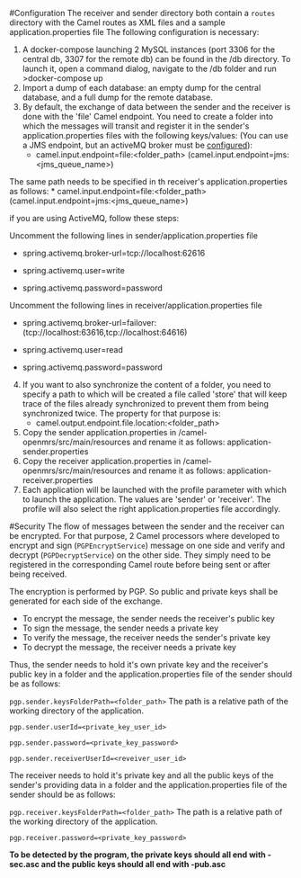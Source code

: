 #Configuration
The receiver and sender directory both contain a `routes` directory with the Camel routes as XML files and a sample application.properties file
The following configuration is necessary:
1. A docker-compose launching 2 MySQL instances (port 3306 for the central db, 3307 for the remote db) can be found in the /db directory. To launch it, open a command dialog, navigate to the /db folder and run >docker-compose up
2. Import a dump of each database: an empty dump for the central database, and a full dump for the remote database.
3. By default, the exchange of data between the sender and the receiver is done with the 'file' Camel endpoint.
You need to create a folder into which the messages will transit and register it in the sender's application.properties files with the following keys/values:
(You can use a JMS endpoint, but an activeMQ broker must be [configured](../sample_activemq_setup/README.md)):
    * camel.input.endpoint=file:<folder_path> (camel.input.endpoint=jms:<jms_queue_name>)

The same path needs to be specified in th receiver's application.properties as follows:
    * camel.input.endpoint=file:<folder_path> (camel.input.endpoint=jms:<jms_queue_name>)

if you are using ActiveMQ, follow these steps:

Uncomment the following lines in sender/application.properties file

* spring.activemq.broker-url=tcp://localhost:62616

* spring.activemq.user=write

* spring.activemq.password=password

Uncomment the following lines in receiver/application.properties file

* spring.activemq.broker-url=failover:(tcp://localhost:63616,tcp://localhost:64616)

* spring.activemq.user=read

* spring.activemq.password=password

4. If you want to also synchronize the content of a folder, you need to specify a path to which will be created a file called 'store' that will keep trace of the files already synchronized to prevent them from being synchronized twice.
The property for that purpose is: 
    * camel.output.endpoint.file.location:<folder_path>
5. Copy the sender application.properties in /camel-openmrs/src/main/resources and rename it as follows: application-sender.properties
6. Copy the receiver application.properties in /camel-openmrs/src/main/resources and rename it as follows: application-receiver.properties
7. Each application will be launched with the profile parameter with which to launch the application. The values are 'sender' or 'receiver'. The profile will also select the right application.properties file accordingly.

#Security
The flow of messages between the sender and the receiver can be encrypted. For that purpose, 2 Camel processors where developed to encrypt and sign (`PGPEncryptService`) message on one side
and verify and decrypt (`PGPDecryptService`) on the other side. They simply need to be registered in the corresponding Camel route before being sent or after being received.

The encryption is performed by PGP. So public and private keys shall be generated for each side of the exchange.
* To encrypt the message, the sender needs the receiver's public key
* To sign the message, the sender needs a private key
* To verify the message, the receiver needs the sender's private key
* To decrypt the message, the receiver needs a private key

Thus, the sender needs to hold it's own private key and the receiver's public key in a folder and the application.properties file of the sender should be as follows:

`pgp.sender.keysFolderPath=<folder_path>` The path is a relative path of the working directory of the application.

`pgp.sender.userId=<private_key_user_id>`

`pgp.sender.password=<private_key_password>`

`pgp.sender.receiverUserId=<reveiver_user_id>`

The receiver needs to hold it's private key and all the public keys of the sender's providing data in a folder and the application.properties file of the sender should be as follows:

`pgp.receiver.keysFolderPath=<folder_path>` The path is a relative path of the working directory of the application.

`pgp.receiver.password=<private_key_password>`

**To be detected by the program, the private keys should all end with -sec.asc and the public keys should all end with -pub.asc**
